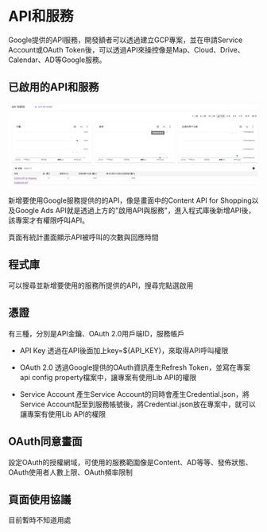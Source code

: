 # API和服務
Google提供的API服務，開發額者可以透過建立GCP專案，並在申請Service Account或OAuth Token後，可以透過API來操控像是Map、Cloud、Drive、Calendar、AD等Google服務。

## 已啟用的API和服務
![image](image/api.png)

新增要使用Google服務提供的的API，像是畫面中的Content API for Shopping以及Google Ads API就是透過上方的"啟用API與服務"，進入程式庫後新增API後，該專案才有權限呼叫API。

頁面有統計畫面顯示API被呼叫的次數與回應時間

## 程式庫
可以搜尋並新增要使用的服務所提供的API，搜尋完點選啟用

## 憑證
有三種，分別是API金鑰、OAuth 2.0用戶端ID，服務帳戶

* API Key
透過在API後面加上key=${API_KEY}，來取得API呼叫權限

* OAuth 2.0
透過Google提供的OAuth資訊產生Refresh Token，並寫在專案api config property檔案中，讓專案有使用Lib API的權限

* Service Account
產生Service Account的同時會產生Credential.json，將Service Account配至到服務帳號後，將Credential.json放在專案中，就可以讓專案有使用Lib API的權限

## OAuth同意畫面
設定OAuth的授權網域，可使用的服務範圍像是Content、AD等等、發佈狀態、OAuth使用者人數上限、OAuth頻率限制

## 頁面使用協議
目前暫時不知道用處
